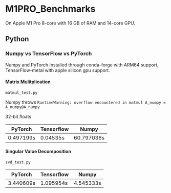 # M1PRO_Benchmarks
On Apple M1 Pro 8-core with 16 GB of RAM and 14-core GPU. 

## Python
### Numpy vs TensorFlow vs PyTorch
Numpy and PyTorch installed through conda-forge with ARM64 support, TensorFlow-metal with apple silicon gpu support.

#### Matrix Mulitplication
```
matmul_test.py
```
Numpy throws ```RuntimeWarning: overflow encountered in matmul A_numpy = A_numpy@A_numpy```

32-bit floats

PyTorch  | Tensorflow | Numpy
-------- | -----------|--------
0.497199s| 0.04535s  | 60.797036s

#### Singular Value Decomposition
```
svd_test.py
```
PyTorch  | Tensorflow | Numpy
-------- | -----------|--------
3.440609s| 1.095954s  | 4.545333s


